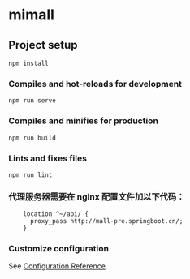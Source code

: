# mimall

## Project setup

```
npm install
```

### Compiles and hot-reloads for development

```
npm run serve
```

### Compiles and minifies for production

```
npm run build
```

### Lints and fixes files

```
npm run lint
```

### 代理服务器需要在 nginx 配置文件加以下代码：

```
	location ^~/api/ {
	  proxy_pass http://mall-pre.springboot.cn/;
	}
```

### Customize configuration

See [Configuration Reference](https://cli.vuejs.org/config/).
